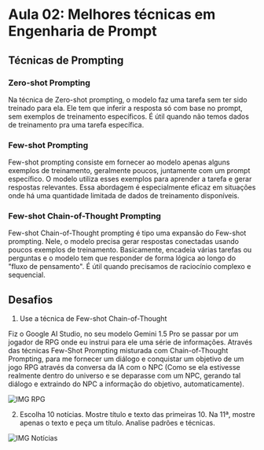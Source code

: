 # Aula 02: Melhores técnicas em Engenharia de Prompt
## Técnicas de Prompting

### Zero-shot Prompting

Na técnica de Zero-shot prompting, o modelo faz uma tarefa sem ter sido treinado para ela. Ele tem que inferir a resposta só com base no prompt, sem exemplos de treinamento específicos. É útil quando não temos dados de treinamento pra uma tarefa específica.

### Few-shot Prompting

Few-shot prompting consiste em fornecer ao modelo apenas alguns exemplos de treinamento, geralmente poucos, juntamente com um prompt específico. O modelo utiliza esses exemplos para aprender a tarefa e gerar respostas relevantes. Essa abordagem é especialmente eficaz em situações onde há uma quantidade limitada de dados de treinamento disponíveis.

### Few-shot Chain-of-Thought Prompting

Few-shot Chain-of-Thought prompting é tipo uma expansão do Few-shot prompting. Nele, o modelo precisa gerar respostas conectadas usando poucos exemplos de treinamento. Basicamente, encadeia várias tarefas ou perguntas e o modelo tem que responder de forma lógica ao longo do "fluxo de pensamento". É útil quando precisamos de raciocínio complexo e sequencial.

## Desafios

1. Use a técnica de Few-shot Chain-of-Thought

Fiz o Google AI Studio, no seu modelo Gemini 1.5 Pro se passar por um jogador de RPG onde eu instrui para ele uma série de informações. Através das técnicas Few-Shot Prompting misturada com Chain-of-Thought Prompting, para me fornecer um diálogo e conquistar um objetivo de um jogo RPG através da conversa da IA com o NPC (Como se ela estivesse realmente dentro do universo e se deparasse com um NPC, gerando tal diálogo e extraindo do NPC a informação do objetivo, automaticamente).

![IMG RPG](assets/GeminiRPG.gif)

2. Escolha 10 notícias. Mostre título e texto das primeiras 10. Na 11ª, mostre apenas o texto e peça um título. Analise padrões e técnicas.

![IMG Notícias](assets/PadrãoNotícias.gif)